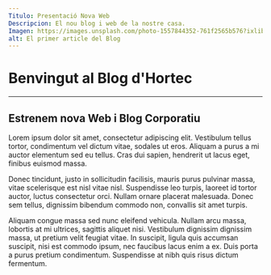 ```yaml
---
Titulo: Presentació Nova Web
Descripcion: El nou blog i web de la nostre casa. 
Imagen: https://images.unsplash.com/photo-1557844352-761f2565b576?ixlib=rb-1.2.1&ixid=eyJhcHBfaWQiOjEyMDd9&auto=format&fit=crop&w=1350&q=80
alt: El primer article del Blog
---
```


# Benvingut al Blog d'Hortec
***
## Estrenem nova Web i Blog Corporatiu

Lorem ipsum dolor sit amet, consectetur adipiscing elit. Vestibulum tellus tortor, condimentum vel dictum vitae, sodales ut eros. Aliquam a purus a mi auctor elementum sed eu tellus. Cras dui sapien, hendrerit ut lacus eget, finibus euismod massa. 

Donec tincidunt, justo in sollicitudin facilisis, mauris purus pulvinar massa, vitae scelerisque est nisl vitae nisl. Suspendisse leo turpis, laoreet id tortor auctor, luctus consectetur orci. Nullam ornare placerat malesuada. Donec sem tellus, dignissim bibendum commodo non, convallis sit amet turpis. 

Aliquam congue massa sed nunc eleifend vehicula. Nullam arcu massa, lobortis at mi ultrices, sagittis aliquet nisi. Vestibulum dignissim dignissim massa, ut pretium velit feugiat vitae. In suscipit, ligula quis accumsan suscipit, nisi est commodo ipsum, nec faucibus lacus enim a ex. Duis porta a purus pretium condimentum. Suspendisse at nibh quis risus dictum fermentum. 

